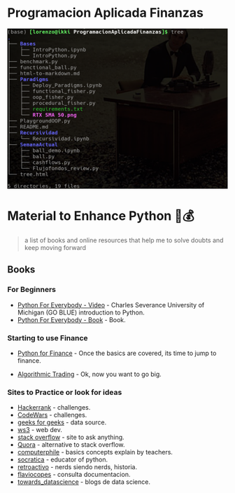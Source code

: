 # Programacion Aplicada Finanzas

<img src="tree.jpg" width="100%" height="20%">

# Material to Enhance Python 🎩💰

> a list of books and online resources that help me to solve doubts and keep moving forward

## Books

### For Beginners

* [Python For Everybody - Video](https://www.youtube.com/watch?v=UjeNA_JtXME&list=PLlRFEj9H3Oj7Bp8-DfGpfAfDBiblRfl5p) - Charles Severance University of Michigan (GO BLUE) introduction to Python.
* [Python For Everybody - Book](https://do1.dr-chuck.com/pythonlearn/EN_us/pythonlearn.pdf) - Book.

### Starting to use Finance

* [Python for Finance](https://github.com/yhilpisch/py4fi2nd) - Once the basics are covered, its time to jump to finance.

* [Algorithmic Trading](https://github.com/PacktPublishing/Learn-Algorithmic-Trading) - Ok, now you want to go big.


### Sites to Practice or look for ideas

* [Hackerrank](https://www.hackerrank.com/domains/python) - challenges.
* [CodeWars](https://www.codewars.com/collections/basic-python) - challenges.
* [geeks for geeks](https://www.geeksforgeeks.org/) - data source.
* [ws3](https://www.w3schools.com/) - web dev.
* [stack overflow](https://stackoverflow.com/) - site to ask anything.
* [Quora](https://python-programming.quora.com/) - alternative to stack overflow. 
* [computerphile](https://www.youtube.com/@Computerphile) - basics concepts explain by teachers.
* [socratica](https://www.youtube.com/watch?v=nxjwB8up2gI&t=168s) - educator of python.
* [retroactivo](https://www.youtube.com/watch?v=Y2m6bXB2LG4&t=3402s) - nerds siendo nerds, historia.
* [flaviocopes](https://flaviocopes.com/book/read/python/) - consulta documentacion.
* [towards_datascience](https://towardsdatascience.com/root-finding-methods-from-scratch-in-python-84040c81a8ba) - blogs de data science.
